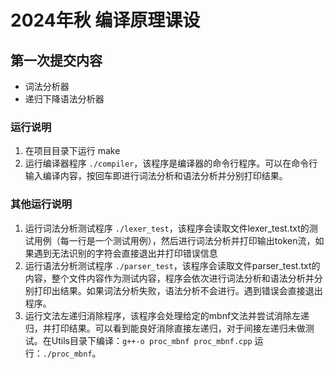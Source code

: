 # 2024年秋 编译原理课设

## 第一次提交内容

- 词法分析器
- 递归下降语法分析器

### 运行说明

1. 在项目目录下运行 make
2. 运行编译器程序 `./compiler`，该程序是编译器的命令行程序。可以在命令行输入编译内容，按回车即进行词法分析和语法分析并分别打印结果。

### 其他运行说明

1. 运行词法分析测试程序 `./lexer_test`，该程序会读取文件lexer_test.txt的测试用例（每一行是一个测试用例），然后进行词法分析并打印输出token流，如果遇到无法识别的字符会直接退出并打印错误信息
2. 运行语法分析测试程序 `./parser_test`，该程序会读取文件parser_test.txt的内容，整个文件内容作为测试内容，程序会依次进行词法分析和语法分析并分别打印出结果。如果词法分析失败，语法分析不会进行。遇到错误会直接退出程序。
3. 运行文法左递归消除程序，该程序会处理给定的mbnf文法并尝试消除左递归，并打印结果。可以看到能良好消除直接左递归，对于间接左递归未做测试。在Utils目录下编译：`g++-o proc_mbnf proc_mbnf.cpp` 运行：`./proc_mbnf`。
